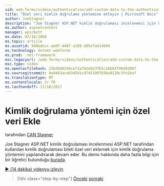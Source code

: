```yaml
---
uid: web-forms/videos/authentication/add-custom-data-to-the-authentication-method
title: "Özel veri kimlik doğrulama yöntemine ekleyin | Microsoft Docs"
author: JoeStagner
description: "Joe Stagner ASP.NET kimlik doğrulaması incelenmesi için kimlik doğrulaması bileti özel veri eklemek için kimlik doğrulama yöntemini yapılandırarak devam edecek..."
ms.author: aspnetcontent
manager: wpickett
ms.date: 07/16/2008
ms.topic: article
ms.assetid: 940bdecc-ae0f-448f-a189-405efa614049
ms.technology: dotnet-webforms
ms.prod: .net-framework
msc.legacyurl: /web-forms/videos/authentication/add-custom-data-to-the-authentication-method
msc.type: video
ms.openlocfilehash: 23bd8d0294ce72a792e023fb5c16b84f96d93007
ms.sourcegitcommit: 9a9483aceb34591c97451997036a9120c3fe2baf
ms.translationtype: MT
ms.contentlocale: tr-TR
ms.lasthandoff: 11/10/2017
---
```

<a name="add-custom-data-to-the-authentication-method"></a>Kimlik doğrulama yöntemi için özel veri Ekle
====================
tarafından [CAN Stagner](https://github.com/JoeStagner)

Joe Stagner ASP.NET kimlik doğrulaması incelenmesi ASP.NET tarafından kullanılan kimlik doğrulaması bileti özel veri eklemek için kimlik doğrulama yöntemini yapılandırarak devam eder. Bu demo hakkında daha fazla bilgi için bir öğretici bulunduğu [burada](../../overview/older-versions-security/introduction/forms-authentication-configuration-and-advanced-topics-vb.md).

[&#9654; (14 dakika) videoyu izleyin](https://channel9.msdn.com/Blogs/ASP-NET-Site-Videos/add-custom-data-to-the-authentication-method)

>[!div class="step-by-step"]
[Önceki](forms-login-custom-key-configuration.md)
[sonraki](use-custom-principal-objects.md)
